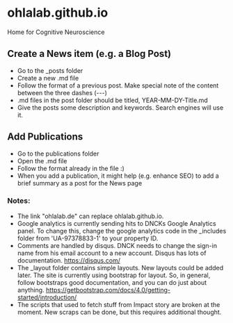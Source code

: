 # ohlalab.github.io

Home for Cognitive Neuroscience

## Create a News item (e.g. a Blog Post)
* Go to the _posts folder
* Create a new .md file
* Follow the format of a previous post. Make special note of the content between the three dashes (---)
* .md files in the post folder should be titled, YEAR-MM-DY-Title.md
* Give the posts some description and keywords. Search engines will use it.

## Add Publications
* Go to the publications folder
* Open the .md file
* Follow the format already in the file :)
* When you add a publication, it might help (e.g. enhance SEO) to add a brief summary as a post for the News page

### Notes:
* The link "ohlalab.de" can replace ohlalab.github.io.
* Google analytics is currently sending hits to DNCKs Google Analytics panel. To change this, change the google analytics code in the _includes folder from 'UA-97378833-1' to your property ID.
* Comments are handled by disqus. DNCK needs to change the sign-in name from his email account to a new account. Disqus has lots of documentation. https://disqus.com/
* The _layout folder contains simple layouts. New layouts could be added later. The site is currently using bootstrap for layout. So, in general, follow bootstraps good documentation, and you can do just about anything. https://getbootstrap.com/docs/4.0/getting-started/introduction/
* The scripts that used to fetch stuff from Impact story are broken at the moment. New scraps can be done, but this requires additional thought.
